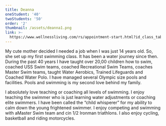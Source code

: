 ```yaml
---
title: Deanna
oneStudent: '40'
twoStudents: '50'
order: '2'
thumbnail: /assets/deanna1.png
link: >-
  https://www.wellnessliving.com/rs/appointment-start.html?id_class_tab=3&k_business=248418&k_class_tab=13641&k_service=87316
---
```

My cute mother decided I needed a job when I was just 14 years old. So, she set up my first swimming class. It has been a water journey since then.  During the past 40 years I have taught over 20,00 children how to swim, coached USS Swim teams,  coached Recreational Swim Teams, coaches Master Swim teams, taught Water Aerobics, Trained Lifeguards and Coached Water Polo. I have managed several Olympic size pools and facilities. Pools and swimming is my second love behind my family.

I absolutely love teaching or coaching all levels of swimming. I enjoy teaching the swimmer who is just learning water adjustments or coaching elite swimmers. I have been called the “child whisperer” for my ability to calm down the young frightened swimmer. I enjoy competing and swimming with aMaster Swim team and cin 1/2 Ironman triathlons.  I also enjoy cycling, basketball and riding motorcycles.
